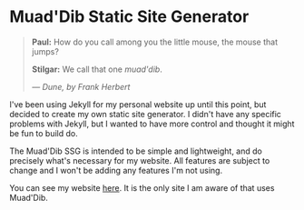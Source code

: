 # Muad'Dib Static Site Generator

> **Paul:**  How do you call among you the little mouse, the mouse that jumps?
>
> **Stilgar:**  We call that one *muad'dib*.
>
> &mdash; <cite>*Dune*, by Frank Herbert</cite>

I've been using Jekyll for my personal website up until this point, but decided
to create my own static site generator.  I didn't have any specific problems
with Jekyll, but I wanted to have more control and thought it might be fun to
build do.

The Muad'Dib SSG is intended to be simple and lightweight, and do precisely
what's necessary for my website.  All features are subject to change and I
won't be adding any features I'm not using.

You can see my website [here](https://jdw1996.github.io/).  It is the only site
I am aware of that uses Muad'Dib.

